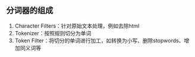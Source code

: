 ## 分词器的组成
1. Character Filters：针对原始文本处理，例如去除html
2. Tokenizer：按照规则切分为单词
3. Token Filter：将切分的单词进行加工，如转换为小写、删除stopwords、增加同义词等
